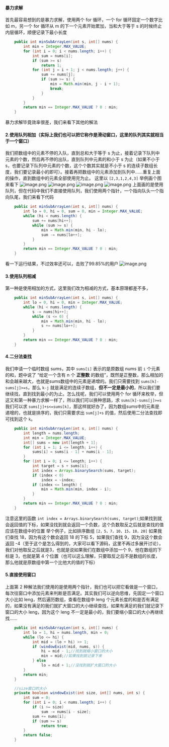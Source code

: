 
#### 暴力求解
首先最容易想到的是暴力求解，使用两个 for 循环，一个 for 循环固定一个数字比如 m，另一个 for 循环从 m 的下一个元素开始累加，当和大于等于 s 的时候终止内层循环，顺便记录下最小长度
```Java []
    public int minSubArrayLen(int s, int[] nums) {
        int min = Integer.MAX_VALUE;
        for (int i = 0; i < nums.length; i++) {
            int sum = nums[i];
            if (sum >= s)
                return 1;
            for (int j = i + 1; j < nums.length; j++) {
                sum += nums[j];
                if (sum >= s) {
                    min = Math.min(min, j - i + 1);
                    break;
                }
            }
        }
        return min == Integer.MAX_VALUE ? 0 : min;
    }
```
暴力求解毕竟效率很差，我们来看下其他的解法

#### 2.使用队列相加（实际上我们也可以把它称作是滑动窗口，这里的队列其实就相当于一个窗口）
我们把数组中的元素不停的入队，直到总和大于等于 s 为止，接着记录下队列中元素的个数，然后再不停的出队，直到队列中元素的和小于 s 为止（如果不小于 s，也要记录下队列中元素的个数，这个个数其实就是不小于 s 的连续子数组长度，我们要记录最小的即可）。接着再把数组中的元素添加到队列中……重复上面的操作，直到数组中的元素全部使用完为止。
这里以 `[2,3,1,2,4,3]` 举例画个图来看下
![image.png](https://pic.leetcode-cn.com/10ca012c2f0170afcac5e5996add20c32c36a82f4bb4a6187897bb948ace5fe2-image.png)
![image.png](https://pic.leetcode-cn.com/2da8cf86a2a3df3c95ed7d95add574dca2d8bae8420addd0fa6b8c55fa3db081-image.png)
![image.png](https://pic.leetcode-cn.com/ca74b1a2ad0eb5a4ebf8647a332161b140c8ebdd71cd5d19bef16e9bf0a43c95-image.png)
![image.png](https://pic.leetcode-cn.com/72f39b5cd7eb5f866e24d0a31eb3eac7d57cf3ad202ad40d30f103833c1f5a69-image.png)
上面画的是使用队列，但在代码中我们不直接使用队列，我们使用两个指针，一个指向队头一个指向队尾，我们来看下代码
```Java []
    public int minSubArrayLen(int s, int[] nums) {
        int lo = 0, hi = 0, sum = 0, min = Integer.MAX_VALUE;
        while (hi < nums.length) {
            sum += nums[hi++];
            while (sum >= s) {
                min = Math.min(min, hi - lo);
                sum -= nums[lo++];
            }
        }
        return min == Integer.MAX_VALUE ? 0 : min;
    }
```
看一下运行结果，不过效率还可以，击败了99.85%的用户
![image.png](https://pic.leetcode-cn.com/0c66c4d207e338783210eeda9294f74d35395c8eb671b96878d5247e32e660bd-image.png)

#### 3.使用队列相减
第一种是使用相加的方式，这里我们改为相减的方式，基本原理都差不多，
```Java []
    public int minSubArrayLen(int s, int[] nums) {
        int lo = 0, hi = 0, min = Integer.MAX_VALUE;
        while (hi < nums.length) {
            s -= nums[hi++];
            while (s <= 0) {
                min = Math.min(min, hi - lo);
                s += nums[lo++];
            }
        }
        return min == Integer.MAX_VALUE ? 0 : min;
    }
```
#### 4.二分法查找
我们申请一个临时数组 sums，其中 `sums[i]` 表示的是原数组 nums 前 `i` 个元素的和，题中说了 “给定一个含有 n 个 **正整数** 的数组”，既然是正整数，那么相加的和会越来越大，也就是sums数组中的元素是递增的。我们只需要找到 `sums[k]-sums[j]>=s`，那么 `k-j` 就是满足的连续子数组，**但不一定是最小的**，所以我们要继续找，直到找到最小的为止。怎么找呢，我们可以使用两个 for 循环来枚举，但这又和第一种暴力求解一样了，所以我们可以换种思路，求 `sums[k]-sums[j]>=s` 我们可以求 `sums[j]+s<=sums[k]`，那这样就好办了，因为数组sums中的元素是递增的，也就是排序的，我们只需要求出 `sum[j]+s` 的值，然后使用二分法查找即可找到这个 `k`。

```Java []
    public int minSubArrayLen(int s, int[] nums) {
        int length = nums.length;
        int min = Integer.MAX_VALUE;
        int[] sums = new int[length + 1];
        for (int i = 1; i <= length; i++) {
            sums[i] = sums[i - 1] + nums[i - 1];
        }
        for (int i = 0; i <= length; i++) {
            int target = s + sums[i];
            int index = Arrays.binarySearch(sums, target);
            if (index < 0)
                index = ~index;
            if (index <= length) {
                min = Math.min(min, index - i);
            }
        }
        return min == Integer.MAX_VALUE ? 0 : min;
    }
```

注意这里的函数 `int index = Arrays.binarySearch(sums, target)`;如果找到就会返回值的下标，如果没找到就会返回一个负数，这个负数取反之后就是查找的值应该在数组中的位置
举个例子，比如排序数组 `[2，5，7，10，15，18，20]` 如果我们查找 18，因为有这个数会返回 18 的下标 5，如果我们查找 9，因为没这个数会返回 -4（至于这个是怎么得到的，大家可以看下源码，这里不再过多展开讨论），我们对他取反之后就是3，也就是说如果我们在数组中添加一个 9，他在数组的下标是 3，也就是第 4 个位置（也可以这么理解，只要取反之后不是数组的长度，那么他就是原数组中第一个比他大的值的下标）

#### 5.直接使用窗口
上面第 2 种解法我们使用的是使用两个指针，我们也可以把它看做是一个窗口，每次往窗口中添加元素来判断是否满足。其实我们可以逆向思维，先固定一个窗口大小比如 leng，然后遍历数组，查看在数组中 leng 个元素长度的和是否有满足的，如果没有满足的我们就扩大窗口的大小继续查找，如果有满足的我们就记录下窗口的大小 leng，因为这个 leng 不一定是最小的，我们要缩小窗口的大小再继续找……

```Java []
    public int minSubArrayLen(int s, int[] nums) {
        int lo = 1, hi = nums.length, min = 0;
        while (lo <= hi) {
            int mid = (lo + hi) >> 1;
            if (windowExist(mid, nums, s)) {
                hi = mid - 1;//找到就缩小窗口的大小
                min = mid;//如果找到就记录下来
            } else
                lo = mid + 1;//没找到就扩大窗口的大小
        }
        return min;
    }

    //size窗口的大小
    private boolean windowExist(int size, int[] nums, int s) {
        int sum = 0;
        for (int i = 0; i < nums.length; i++) {
            if (i >= size)
                sum -= nums[i - size];
            sum += nums[i];
            if (sum >= s)
                return true;
        }
        return false;
    }
```
